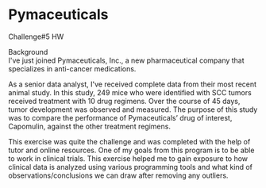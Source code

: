# Pymaceuticals
Challenge#5 HW


Background\
I've just joined Pymaceuticals, Inc., a new pharmaceutical company that specializes in anti-cancer medications.

As a senior data analyst, I've received complete data from their most recent animal study. In this study, 249 mice who were identified with SCC tumors received treatment with 10 drug regimens. Over the course of 45 days, tumor development was observed and measured. The purpose of this study was to compare the performance of Pymaceuticals’ drug of interest, Capomulin, against the other treatment regimens.

This exercise was quite the challenge and was completed with the help of tutor and online resources. One of my goals from this program is to be able to work in clinical trials. This exercise helped me to gain exposure to how clinical data is analyzed using various programming tools and what kind of observations/conclusions we can draw after removing any outliers.
